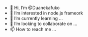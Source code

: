 - 👋 Hi, I’m @Duanekafuko
- 👀 I’m interested in node.js frameork
- 🌱 I’m currently learning ...
- 💞️ I’m looking to collaborate on ...
- 📫 How to reach me ...

<!---
Duanekafuko/Duanekafuko is a ✨ special ✨ repository because its `README.md` (this file) appears on your GitHub profile.
You can click the Preview link to take a look at your changes.
--->

